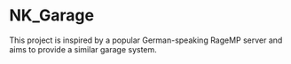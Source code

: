 # NK_Garage
This project is inspired by a popular German-speaking RageMP server and aims to provide a similar garage system.
